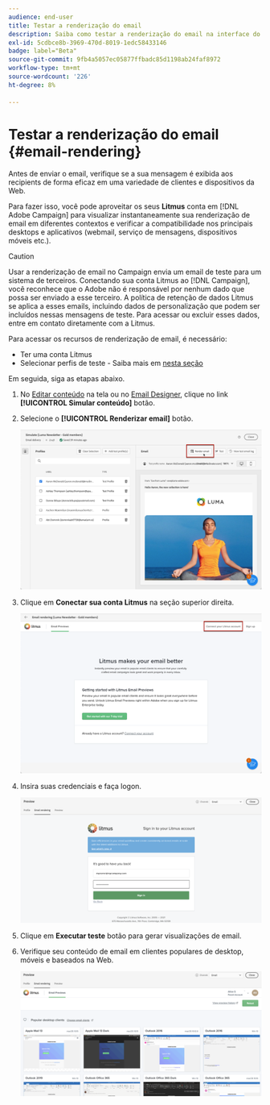 ```yaml
---
audience: end-user
title: Testar a renderização do email
description: Saiba como testar a renderização do email na interface do Campaign Web
exl-id: 5cdbce8b-3969-470d-8019-1edc58433146
badge: label="Beta"
source-git-commit: 9fb4a5057ec05877ffbadc85d1198ab24faf8972
workflow-type: tm+mt
source-wordcount: '226'
ht-degree: 8%

---
```



# Testar a renderização do email {#email-rendering}

Antes de enviar o email, verifique se a sua mensagem é exibida aos recipients de forma eficaz em uma variedade de clientes e dispositivos da Web.

Para fazer isso, você pode aproveitar os seus **Litmus** conta em [!DNL Adobe Campaign] para visualizar instantaneamente sua renderização de email em diferentes contextos e verificar a compatibilidade nos principais desktops e aplicativos (webmail, serviço de mensagens, dispositivos móveis etc.).

>[!CAUTION]
>
>Usar a renderização de email no Campaign envia um email de teste para um sistema de terceiros. Conectando sua conta Litmus ao [!DNL Campaign], você reconhece que o Adobe não é responsável por nenhum dado que possa ser enviado a esse terceiro. A política de retenção de dados Litmus se aplica a esses emails, incluindo dados de personalização que podem ser incluídos nessas mensagens de teste. Para acessar ou excluir esses dados, entre em contato diretamente com a Litmus.

Para acessar os recursos de renderização de email, é necessário:

* Ter uma conta Litmus
* Selecionar perfis de teste - Saiba mais em [nesta seção](preview-content.md)

Em seguida, siga as etapas abaixo.

1. No [Editar conteúdo](../content/edit-content.md) na tela ou no [Email Designer](../content/get-started-email-designer.md), clique no link **[!UICONTROL Simular conteúdo]** botão.

1. Selecione o **[!UICONTROL Renderizar email]** botão.

   ![](assets/simulate-rendering-button.png)

1. Clique em **Conectar sua conta Litmus** na seção superior direita.

   ![](assets/simulate-rendering-litmus.png)

1. Insira suas credenciais e faça logon.

   ![](assets/simulate-rendering-credentials.png)

1. Clique em **Executar teste** botão para gerar visualizações de email.

1. Verifique seu conteúdo de email em clientes populares de desktop, móveis e baseados na Web.

   ![](assets/simulate-rendering-previews.png)

<!--
TO CHECK IF user is directed to Litmus or if the email rendering is shown directly in the Campaign UI.

CONTENT ABOVE COPIED FROM AJO

If not redirecting to Litmus:

To test the email rendering, follow these steps:

1. Access the email content creation screen, then click **[!UICONTROL Simulate content]**.

1. Click the **[!UICONTROL Render email]** button.

    The left pane provides various desktop, mobile and web-based email clients. Select the desired email client to display a preview of your email in the right pane. 

    ![](assets/render-context.png)

    >[!NOTE]
    >
    >The email clients list provides a sample of the major mail clients. Additional email clients are available from the filter button next to the top search bar.

 -->
